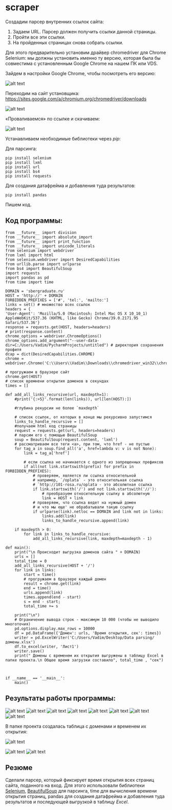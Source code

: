# scraper

Создадим парсер внутренних ссылок сайта:
1.	Задаем URL. Парсер должен получить ссылки данной страницы.
2.	Пройти все эти ссылки.
3.	На пройденных страницах снова собрать ссылки.

Для этого предварительно установим драйвер chromedriver для Chrome Selenium: мы должны установить именно ту версию, которая была бы совместима с установленным Google Chrome на нашем ПК или VDS.

Зайдем в настройки Google Chrome, чтобы посмотреть его версию:

![alt text](screenshots/настройки_Google_Chrome.png "Версия Google Chrome в настройках")


Переходим на сайт установщика: https://sites.google.com/a/chromium.org/chromedriver/downloads

![alt text](screenshots/CurrentReleases.png "Текущие релизы")


«Проваливаемся» по ссылке и скачиваем:

![alt text](screenshots/Index_of.png "драйвер chromedriver для Chrome Selenium")


Устанавливаем необходимые библиотеки через <i>pip</i>:

Для парсинга:

    pip install selenium
    pip install lxml
    pip install url
    pip install bs4
    pip install requests


Для создания датафрейма и добавления туда результатов:

    pip install pandas

Пишем код.

## Код программы:

    from __future__ import division
    from __future__ import absolute_import
    from __future__ import print_function
    from __future__ import unicode_literals
    from selenium import webdriver
    from lxml import html
    from selenium.webdriver import DesiredCapabilities
    from urllib.parse import urlparse
    from bs4 import BeautifulSoup
    import requests
    import pandas as pd
    from time import time

    DOMAIN = 'sbergraduate.ru'
    HOST = 'http://' + DOMAIN
    FORBIDDEN_PREFIXES = ['#', 'tel:', 'mailto:']
    links = set() # множество всех ссылок
    headers = {
    'User-Agent': 'Mozilla/5.0 (Macintosh; Intel Mac OS X 10_10_1) AppleWebKit/537.36 (KHTML, like Gecko) Chrome/39.0.2171.95 Safari/537.36'}
    response = requests.get(HOST, headers=headers)
    # print(response.content)
    chrome_options = webdriver.ChromeOptions()
    chrome_options.add_argument("--user-data-dir=C:/Users/Vadim/PycharmProjects/untitled") # директория сохранения профиля
    dcap = dict(DesiredCapabilities.CHROME)
    chrome = webdriver.Chrome('C:\\Users\\Vadim\\Downloads\\chromedriver_win32\\chromedriver.exe')

    # прогружаем в браузере сайт
    chrome.get(HOST)
    # список времнени открытия доменов в секундах
    times = []

    def add_all_links_recursive(url, maxdepth=1):
        #print('{:>5}'.format(len(links)), url[len(HOST):])

        #глубина рекурсии не более `maxdepth`

        # список ссылок, от которых в конце мы рекурсивно запустимся
        links_to_handle_recursive = []
        #получаем html код страницы
        request = requests.get(url, headers=headers)
        # парсим его с помощью BeautifulSoup
        soup = BeautifulSoup(request.content, 'lxml')
        # рассматриваем все теги <a>, при том, что href - не пустые
        for tag_a in soup.find_all('a', href=lambda v: v is not None):
            link = tag_a['href']

            # если ссылка не начинается с одного из запрещенных префиксов
            if all(not link.startswith(prefix) for prefix in FORBIDDEN_PREFIXES):
                # проверяем, является ли ссылка относительной
                # например, `/oplata` - это относительная ссылка
                # `http://101-rosa.ru/oplata - это абсолютная ссылка
                if link.startswith('/') and not link.startswith('//'):
                    # преобразуем относительную ссылку в абсолютную
                    link = HOST + link
                # проверяем, что ссылка ведет на нужный домен
                # и что мы еще' не обрабатывали такую ссылку
                if urlparse(link).netloc == DOMAIN and link not in links:
                    links.add(link)
                    links_to_handle_recursive.append(link)

        if maxdepth > 0:
            for link in links_to_handle_recursive:
                add_all_links_recursive(link, maxdepth=maxdepth - 1)

    def main():
        print("\n Происходит выгрузка доменов сайта " + DOMAIN)
        urls = []
        total_time = 0
        add_all_links_recursive(HOST + '/')
        for link in links:
            start = time()
            # прогружаем в браузере каждый домен
            result = chrome.get(link)
            end = time()
            urls.append(link)
            times.append(end - start)
            s = end - start;
            total_time += s

        print("\n")
        # Ограничение вывода строк - максимум 10 000 (чтобы не выводило многоточия)
        pd.options.display.max_rows = 10000
        df = pd.DataFrame({'Домен': urls, 'Время открытия, сек': times})
        writer = pd.ExcelWriter('C:/Users/Vadim/Desktop/Data parsing/домены.xlsx')
        df.to_excel(writer, 'Лист1')
        writer.save()
        print(" Домены с временем их открытия выгружены в таблицу Excel в папке проекта.\n Общее время загрузки составило", total_time , "сек")



    if __name__ == '__main__':
        main()

 ## Результаты работы программы:
 ![alt text](screenshots/result1.png "Результаты работы программы")
 ![alt text](screenshots/result2.png "Результаты работы программы")
 ![alt text](screenshots/result3.png "Результаты работы программы")
 ![alt text](screenshots/result4.png "Результаты работы программы")
 ![alt text](screenshots/result5.png "Результаты работы программы")
 ![alt text](screenshots/result6.png "Результаты работы программы")
 ![alt text](screenshots/result7.png "Результаты работы программы")
 ![alt text](screenshots/result8.png "Результаты работы программы")
 
 
 В папке проекта создалась таблица с доменами и временем их открытия:
 
 ![alt text](screenshots/csv_in_project.png "Созданный в папке проекта CSV")
 
 ![alt text](screenshots/csv1.png "Выгруженные домены с временем их открытия")
 ![alt text](screenshots/csv2.png "Выгруженные домены с временем их открытия")
 
 ## Резюме
Сделали парсер, который фиксирует время открытия всех страниц сайта, поданного на вход. Для этого использовали библиотеки [Selenium](https://pypi.org/project/selenium/), [BeautifulSoup](https://pypi.org/project/bs4/) для парсинга, time для вычисления времени открытия страниц, pandas для создания датафрейма и добавления туда результатов и последующей выгрузкой в таблицу <i>Excel</i>.

